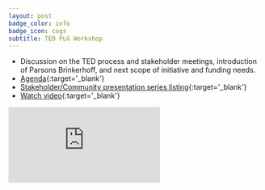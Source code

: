 ```yaml
---
layout: post
badge_color: info
badge_icon: cogs
subtitle: TED PLG Workshop
---
```


* Discussion on the TED process and stakeholder meetings, introduction of Parsons Brinkerhoff, and next scope of initiative and funding needs.
* [Agenda](http://www.hillsboroughcounty.org/DocumentCenter/View/13545){:target='_blank'}
* [Stakeholder/Community presentation series listing](http://www.hillsboroughcounty.org/DocumentCenter/View/16767){:target='_blank'}
* [Watch video](http://65.49.32.144/Hillsborough/da6376ce-61e4-43b0-81f5-f91f73424e9d/Trans_Econ_Dev_WS_10_21_2014/presentation_file/mgpresenter.html?Stream=low){:target='_blank'}

<div class="embed-responsive embed-responsive-16by9">
<iframe class="embed-responsive-item" src="https://www.youtube-nocookie.com/embed/E73sDG-C8dY?rel=0" frameborder="0" allowfullscreen></iframe>
</div>
